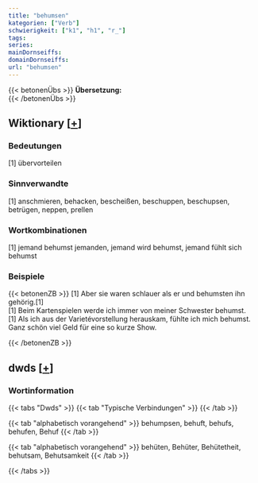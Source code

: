 ```yaml
---
title: "behumsen"
kategorien: ["Verb"]
schwierigkeit: ["k1", "h1", "r_"]
tags:
series:
mainDornseiffs:
domainDornseiffs:
url: "behumsen"
---
```


{{< betonenÜbs >}}
**Übersetzung:**  
{{< /betonenÜbs >}}

## Wiktionary [[+](https://de.wiktionary.org/wiki/behumsen)]

### Bedeutungen
[1] übervorteilen  

### Sinnverwandte
[1] anschmieren, behacken, bescheißen, beschuppen, beschupsen, betrügen, neppen, prellen  

### Wortkombinationen
[1] jemand behumst jemanden, jemand wird behumst, jemand fühlt sich behumst  

### Beispiele
{{< betonenZB >}}
[1] Aber sie waren schlauer als er und behumsten ihn gehörig.[1]  
[1] Beim Kartenspielen werde ich immer von meiner Schwester behumst.  
[1] Als ich aus der Varietévorstellung herauskam, fühlte ich mich behumst. Ganz schön viel Geld für eine so kurze Show.  

{{< /betonenZB >}}


## dwds [[+](https://www.dwds.de/wb/behumsen)]

### Wortinformation
{{< tabs "Dwds" >}}
{{< tab "Typische Verbindungen" >}}
{{< /tab >}}

{{< tab "alphabetisch vorangehend" >}}
behumpsen, behuft, behufs, behufen, Behuf
{{< /tab >}}

{{< tab "alphabetisch vorangehend" >}}
behüten, Behüter, Behütetheit, behutsam, Behutsamkeit
{{< /tab >}}

{{< /tabs >}}

